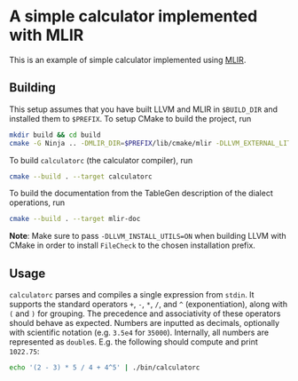 # A simple calculator implemented with MLIR

This is an example of simple calculator implemented using [MLIR](https://mlir.llvm.org/).

## Building

This setup assumes that you have built LLVM and MLIR in `$BUILD_DIR` and installed them to `$PREFIX`. To setup CMake to build the project, run
```sh
mkdir build && cd build
cmake -G Ninja .. -DMLIR_DIR=$PREFIX/lib/cmake/mlir -DLLVM_EXTERNAL_LIT=$BUILD_DIR/bin/llvm-lit
```
To build `calculatorc` (the calculator compiler), run
```sh
cmake --build . --target calculatorc
```
To build the documentation from the TableGen description of the dialect operations, run
```sh
cmake --build . --target mlir-doc
```
**Note**: Make sure to pass `-DLLVM_INSTALL_UTILS=ON` when building LLVM with CMake in order to install `FileCheck` to the chosen installation prefix.

## Usage

`calculatorc` parses and compiles a single expression from `stdin`.
It supports the standard operators `+`, `-`, `*`, `/`, and `^` (exponentiation), along with `(` and `)` for grouping.
The precedence and associativity of these operators should behave as expected.
Numbers are inputted as decimals, optionally with scientific notation (e.g. `3.5e4` for `35000`).
Internally, all numbers are represented as `double`s.
E.g. the following should compute and print `1022.75`:
```sh
echo '(2 - 3) * 5 / 4 + 4^5' | ./bin/calculatorc
```
